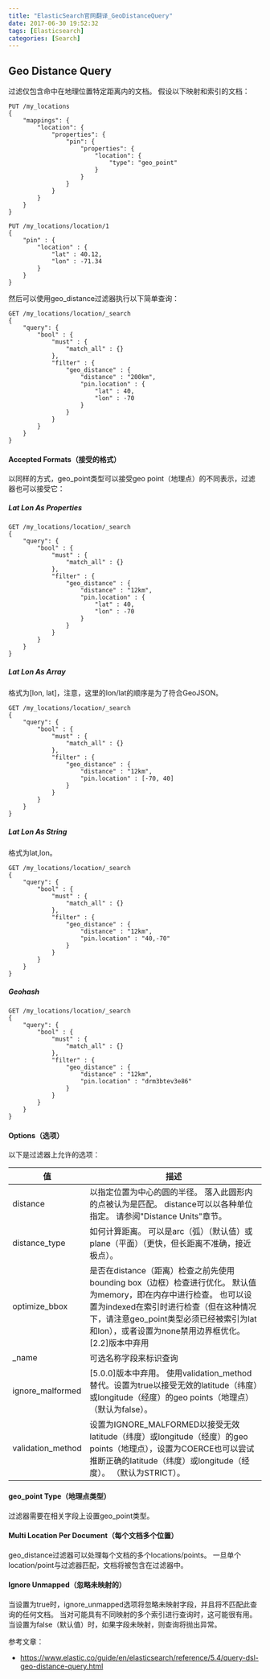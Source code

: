 ```yaml
---
title: "ElasticSearch官网翻译_GeoDistanceQuery"
date: 2017-06-30 19:52:32
tags: [Elasticsearch]
categories: [Search]
---
```


## Geo Distance Query

过滤仅包含命中在地理位置特定距离内的文档。 假设以下映射和索引的文档：

```
PUT /my_locations
{
    "mappings": {
        "location": {
            "properties": {
                "pin": {
                    "properties": {
                        "location": {
                            "type": "geo_point"
                        }
                    }
                }
            }
        }
    }
}

PUT /my_locations/location/1
{
    "pin" : {
        "location" : {
            "lat" : 40.12,
            "lon" : -71.34
        }
    }
}
```

然后可以使用geo_distance过滤器执行以下简单查询：

```
GET /my_locations/location/_search
{
    "query": {
        "bool" : {
            "must" : {
                "match_all" : {}
            },
            "filter" : {
                "geo_distance" : {
                    "distance" : "200km",
                    "pin.location" : {
                        "lat" : 40,
                        "lon" : -70
                    }
                }
            }
        }
    }
}
```

#### Accepted Formats（接受的格式）

以同样的方式，geo_point类型可以接受geo point（地理点）的不同表示，过滤器也可以接受它：

##### Lat Lon As Properties

```
GET /my_locations/location/_search
{
    "query": {
        "bool" : {
            "must" : {
                "match_all" : {}
            },
            "filter" : {
                "geo_distance" : {
                    "distance" : "12km",
                    "pin.location" : {
                        "lat" : 40,
                        "lon" : -70
                    }
                }
            }
        }
    }
}
```

##### Lat Lon As Array

格式为[lon, lat]，注意，这里的lon/lat的顺序是为了符合GeoJSON。

```
GET /my_locations/location/_search
{
    "query": {
        "bool" : {
            "must" : {
                "match_all" : {}
            },
            "filter" : {
                "geo_distance" : {
                    "distance" : "12km",
                    "pin.location" : [-70, 40]
                }
            }
        }
    }
}
```

##### Lat Lon As String

格式为lat,lon。

```
GET /my_locations/location/_search
{
    "query": {
        "bool" : {
            "must" : {
                "match_all" : {}
            },
            "filter" : {
                "geo_distance" : {
                    "distance" : "12km",
                    "pin.location" : "40,-70"
                }
            }
        }
    }
}
```

##### Geohash

```
GET /my_locations/location/_search
{
    "query": {
        "bool" : {
            "must" : {
                "match_all" : {}
            },
            "filter" : {
                "geo_distance" : {
                    "distance" : "12km",
                    "pin.location" : "drm3btev3e86"
                }
            }
        }
    }
}
```

#### Options（选项）

以下是过滤器上允许的选项：

值|描述
---|---
distance|以指定位置为中心的圆的半径。 落入此圆形内的点被认为是匹配。 distance可以以各种单位指定。 请参阅"Distance Units"章节。
distance_type|如何计算距离。 可以是arc（弧）（默认值）或plane（平面）（更快，但长距离不准确，接近极点）。
optimize_bbox|是否在distance（距离）检查之前先使用bounding box（边框）检查进行优化。 默认值为memory，即在内存中进行检查。 也可以设置为indexed在索引时进行检查（但在这种情况下，请注意geo_point类型必须已经被索引为lat和lon），或者设置为none禁用边界框优化。 [2.2]版本中弃用
_name|可选名称字段来标识查询
ignore_malformed|[5.0.0]版本中弃用。 使用validation_method替代。设置为true以接受无效的latitude（纬度）或longitude（经度）的geo points（地理点）（默认为false）。
validation_method|设置为IGNORE_MALFORMED以接受无效latitude（纬度）或longitude（经度）的geo points（地理点），设置为COERCE也可以尝试推断正确的latitude（纬度）或longitude（经度）。 （默认为STRICT）。

#### geo_point Type（地理点类型）

过滤器需要在相关字段上设置geo_point类型。

#### Multi Location Per Document（每个文档多个位置）

geo_distance过滤器可以处理每个文档的多个locations/points。 一旦单个location/point与过滤器匹配，文档将被包含在过滤器中。

#### Ignore Unmapped（忽略未映射的）

当设置为true时，ignore_unmapped选项将忽略未映射字段，并且将不匹配此查询的任何文档。 当对可能具有不同映射的多个索引进行查询时，这可能很有用。 当设置为false（默认值）时，如果字段未映射，则查询将抛出异常。

参考文章：

- https://www.elastic.co/guide/en/elasticsearch/reference/5.4/query-dsl-geo-distance-query.html

